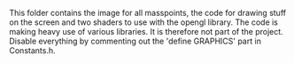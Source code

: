 This folder contains the image for all masspoints, the code for drawing stuff on the screen and two shaders to use with the opengl library.
The code is making heavy use of various libraries.
It is therefore not part of the project.
Disable everything by commenting out the 'define GRAPHICS' part in Constants.h.